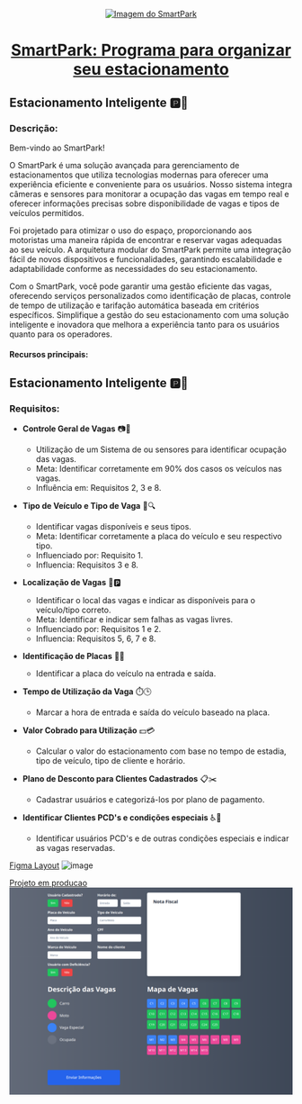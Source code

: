 <p align="center">
  <a href="#1-catálogo-de-pets-personalizado">
    <img src="https://github.com/FelipeRinaldi1/projeto-raul/assets/76639977/291dcecb-b75f-4354-a37a-f0ad38392e62" alt="Imagem do SmartPark" width="200">
    <h1 align="center">SmartPark: Programa para organizar seu estacionamento</h1>
  </a>
</p>

## Estacionamento Inteligente 🅿️🚗

### Descrição:

Bem-vindo ao SmartPark!

O SmartPark é uma solução avançada para gerenciamento de estacionamentos que utiliza tecnologias modernas para oferecer uma experiência eficiente e conveniente para os usuários. Nosso sistema integra câmeras e sensores para monitorar a ocupação das vagas em tempo real e oferecer informações precisas sobre disponibilidade de vagas e tipos de veículos permitidos.

Foi projetado para otimizar o uso do espaço, proporcionando aos motoristas uma maneira rápida de encontrar e reservar vagas adequadas ao seu veículo. A arquitetura modular do SmartPark permite uma integração fácil de novos dispositivos e funcionalidades, garantindo escalabilidade e adaptabilidade conforme as necessidades do seu estacionamento.

Com o SmartPark, você pode garantir uma gestão eficiente das vagas, oferecendo serviços personalizados como identificação de placas, controle de tempo de utilização e tarifação automática baseada em critérios específicos. Simplifique a gestão do seu estacionamento com uma solução inteligente e inovadora que melhora a experiência tanto para os usuários quanto para os operadores.



#### Recursos principais:

## Estacionamento Inteligente 🅿️🚗

### Requisitos:

- **Controle Geral de Vagas** 📷🚦
  - Utilização de um Sistema de  ou sensores para identificar ocupação das vagas.
  - Meta: Identificar corretamente em 90% dos casos os veículos nas vagas.
  - Influência em: Requisitos 2, 3 e 8.

- **Tipo de Veículo e Tipo de Vaga** 🚙🔍
  - Identificar vagas disponíveis e seus tipos.
  - Meta: Identificar corretamente a placa do veículo e seu respectivo tipo.
  - Influenciado por: Requisito 1.
  - Influencia: Requisitos 3 e 8.

- **Localização de Vagas** 📍🅿️
  - Identificar o local das vagas e indicar as disponíveis para o veículo/tipo correto.
  - Meta: Identificar e indicar sem falhas as vagas livres.
  - Influenciado por: Requisitos 1 e 2.
  - Influencia: Requisitos 5, 6, 7 e 8.

- **Identificação de Placas** 🚗🔢
  - Identificar a placa do veículo na entrada e saída.

- **Tempo de Utilização da Vaga** ⏱️🕒
  - Marcar a hora de entrada e saída do veículo baseado na placa.

- **Valor Cobrado para Utilização** 💵💳
  - Calcular o valor do estacionamento com base no tempo de estadia, tipo de veículo, tipo de cliente e horário.

- **Plano de Desconto para Clientes Cadastrados** 📋✂️
  - Cadastrar usuários e categorizá-los por plano de pagamento.

- **Identificar Clientes PCD's e condições especiais** ♿👤
  - Identificar usuários PCD's e de outras condições especiais e indicar as vagas reservadas.

[Figma Layout](https://www.figma.com/design/djTVRdp1kwg20cLpZmo0be/Plataforma-de-Cursos?node-id=0-1)
![image](https://github.com/FelipeRinaldi1/projeto-raul/assets/76639977/3b593996-6a6f-4242-8beb-49bd66246582)

[Projeto em producao](https://atividade-simples-facul.vercel.app/)
![image](image.png)